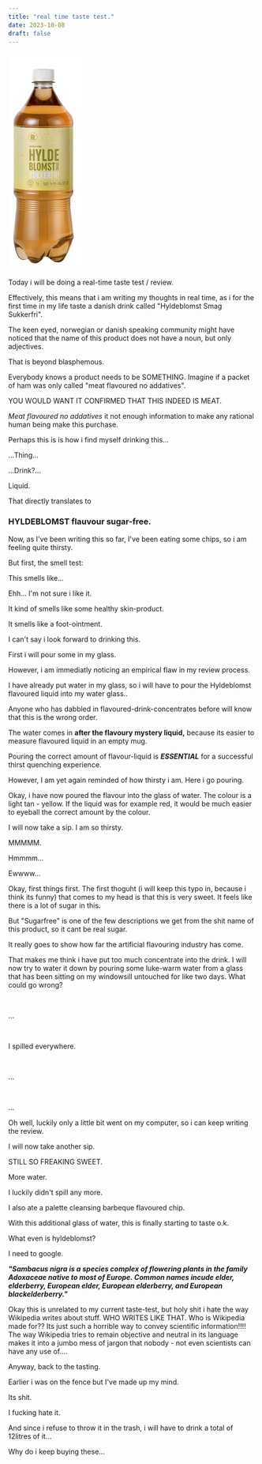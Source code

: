 ```yaml
---
title: "real time taste test."
date: 2023-10-08
draft: false
---
```


![hyldeblomst](/images/hyldeblomst.png)

 Today i will be doing a real-time taste test / review.

Effectively, this means that i am writing my thoughts in real time, as i for the first time in my life taste a danish drink called "Hyldeblomst Smag Sukkerfri".

The keen eyed, norwegian or danish speaking community might have noticed that the name of this product does not have a noun, but only adjectives.

That is beyond blasphemous.

Everybody knows a product needs to be SOMETHING. Imagine if a packet of ham was only called "meat flavoured no addatives".

YOU WOULD WANT IT CONFIRMED THAT THIS INDEED IS MEAT.

*Meat flavoured no addatives* it not enough information to make any rational human being make this purchase.

Perhaps this is is how i find myself drinking this...

...Thing... 

...Drink?...

Liquid.

That directly translates to
### **HYLDEBLOMST flauvour sugar-free.**

Now, as I've been writing this so far, I've been eating some chips, so i am feeling quite thirsty.

But first, the smell test:

This smells like...

Ehh... I'm not sure i like it.

It kind of smells like some healthy skin-product.

It smells like a foot-ointment.

I can't say i look forward to drinking this.

First i will pour some in my glass.

However, i am immediatly noticing an empirical flaw in my review process.

I have already put water in my glass, so i will have to pour the Hyldeblomst flavoured liquid into my water glass..

Anyone who has dabbled in flavoured-drink-concentrates before will know that this is the wrong order.

The water comes in **after the flavoury mystery liquid,** because its easier to measure flavoured liquid in an empty mug.

Pouring the correct amount of flavour-liquid is ***ESSENTIAL*** for a successful thirst quenching experience.

However, I am yet again reminded of how thirsty i am. Here i go pouring.

Okay, i have now poured the flavour into the glass of water. The colour is a light tan - yellow. If the liquid was for example red, it would be much easier to eyeball the correct amount by the colour.

I will now take a sip. I am so thirsty.

MMMMM.


Hmmmm...

Ewwww...

Okay, first things first. The first thoguht (i will keep this typo in, because i think its funny) that comes to my head is that this is very sweet. It feels like there is a lot of sugar in this.

But "Sugarfree" is one of the few descriptions we get from the shit name of this product, so it cant be real sugar.

It really goes to show how far the artificial flavouring industry has come.

That makes me think i have put too much concentrate into the drink. I will now try to water it down by pouring some luke-warm water from a glass that has been sitting on my windowsill untouched for like two days. What could go wrong?

&nbsp;

...

&nbsp;

I spilled everywhere.

&nbsp;

...

&nbsp;

...
&nbsp;


Oh well, luckily only a little bit went on my computer, so i can keep writing the review.


I will now take another sip.

STILL SO FREAKING SWEET.

More water.

I luckily didn't spill any more.

I also ate a palette cleansing barbeque flavoured chip.

With this additional glass of water, this is finally starting to taste o.k.

What even is hyldeblomst? 

I need to google.

***"Sambacus nigra is a species complex of flowering plants in the family Adoxaceae native to most of Europe. Common names incude elder, elderberry, European elder, European elderberry, and European blackelderberry."***

Okay this is unrelated to my current taste-test, but holy shit i hate the way Wikipedia writes about stuff. WHO WRITES LIKE THAT. Who is Wikipedia made for??  Its just such a horrible way to convey scientific information!!!! The way Wikipedia tries to remain objective and neutral in its language makes it into a jumbo mess of jargon that nobody - not even scientists can have any use of....

Anyway, back to the tasting.

Earlier i was on the fence but I've made up my mind.

Its shit.

I fucking hate it.

And since i refuse to throw it in the trash, i will have to drink a total of 12litres of it...

Why do i keep buying these...





